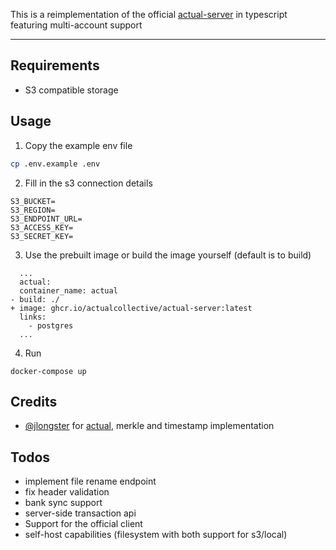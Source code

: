 This is a reimplementation of the official [actual-server](https://github.com/actualbudget/actual-server) in typescript featuring multi-account support

---
## Requirements
- S3 compatible storage
## Usage
1. Copy the example env file
  ```bash
cp .env.example .env
   ```
2. Fill in the s3 connection details
  ```
S3_BUCKET=
S3_REGION=
S3_ENDPOINT_URL=
S3_ACCESS_KEY=
S3_SECRET_KEY=
  ```
3. Use the prebuilt image or build the image yourself (default is to build)
  ```
    ...
    actual:
    container_name: actual
  - build: ./
  + image: ghcr.io/actualcollective/actual-server:latest
    links:
      - postgres
    ...
  ```
4. Run
  ```
docker-compose up
  ```
## Credits
- [@jlongster](https://github.com/jlongster) for [actual](https://github.com/actualbudget), merkle and timestamp implementation
## Todos
- implement file rename endpoint
- fix header validation
- bank sync support
- server-side transaction api
- Support for the official client
- self-host capabilities (filesystem with both support for s3/local)
